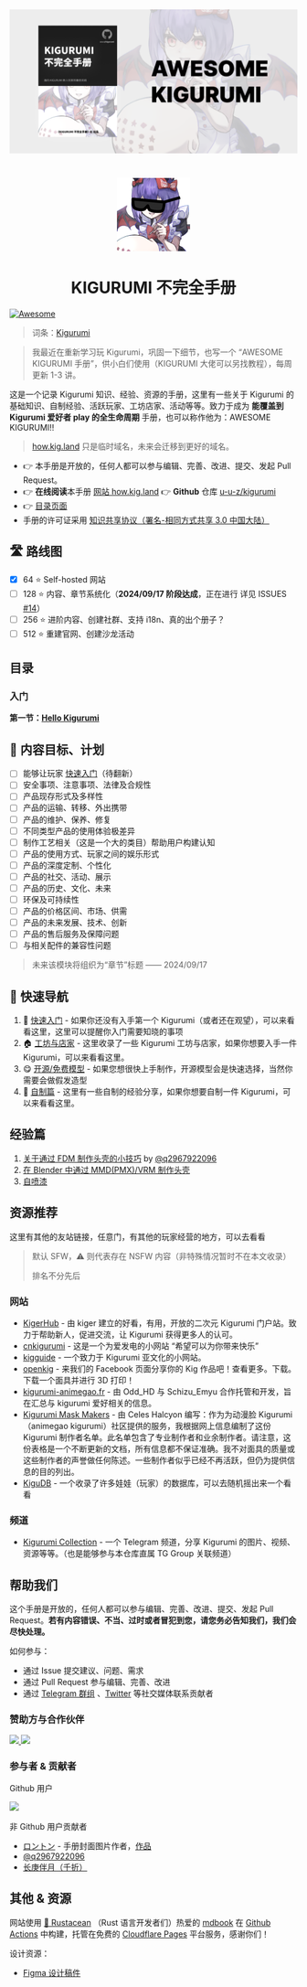 <div align="center" style="margin-top: 40px; margin-bottom: 40px;">
  <img src="./assets/readme_cover.png"/>
</div>

<div align="center">
<img src="./assets/awesome_kigurumi_logo.png" width="128"  />
<h1>KIGURUMI 不完全手册</h1>
</div>

[![Awesome](https://cdn.rawgit.com/sindresorhus/awesome/d7305f38d29fed78fa85652e3a63e154dd8e8829/media/badge.svg)](https://github.com/sindresorhus/awesome)

> 词条：[Kigurumi](kigurumi.md)

> 我最近在重新学习玩 Kigurumi，巩固一下细节，也写一个 “AWESOME KIGURUMI 手册”，供小白们使用（KIGURUMI 大佬可以另找教程），每周更新 1-3 讲。

这是一个记录 Kigurumi 知识、经验、资源的手册，这里有一些关于 Kigurumi 的基础知识、自制经验、活跃玩家、工坊店家、活动等等。致力于成为 **能覆盖到 Kigurumi 爱好者 play 的全生命周期** 手册，也可以称作他为：AWESOME KIGURUMI!!

> [how.kig.land](https://how.kig.land) 只是临时域名，未来会迁移到更好的域名。

- 👉 本手册是开放的，任何人都可以参与编辑、完善、改进、提交、发起 Pull Request。
- 👉 **在线阅读**本手册 [网站 how.kig.land](https://how.kig.land) 👉 **Github** 仓库 [u-u-z/kigurumi](https://github.com/u-u-z/kigurumi)
- 👉 [目录页面](./SUMMARY.md)
- 手册的许可证采用 [知识共享协议（署名-相同方式共享 3.0 中国大陆）](./LICENSE.md)

## 🛣️ 路线图

- [x] 64 ⭐ Self-hosted 网站
- [ ] 128 ⭐ 内容、章节系统化（**2024/09/17 阶段达成**，正在进行 详见 ISSUES [#14](https://github.com/u-u-z/kigurumi/issues/14)）
- [ ] 256 ⭐ 进阶内容、创建社群、支持 i18n、真的出个册子？
- [ ] 512 ⭐ 重建官网、创建沙龙活动

## 目录

### 入门

**第一节：[Hello Kigurumi](./01_HelloKigurumi/readme.md)**

## 🎯 内容目标、计划

- [ ] 能够让玩家 [快速入门](./get-start.md)（待翻新）
- [ ] 安全事项、注意事项、法律及合规性
- [ ] 产品现存形式及多样性
- [ ] 产品的运输、转移、外出携带
- [ ] 产品的维护、保养、修复
- [ ] 不同类型产品的使用体验极差异
- [ ] 制作工艺相关（这是一个大的类目）帮助用户构建认知
- [ ] 产品的使用方式、玩家之间的娱乐形式
- [ ] 产品的深度定制、个性化
- [ ] 产品的社交、活动、展示
- [ ] 产品的历史、文化、未来
- [ ] 环保及可持续性
- [ ] 产品的价格区间、市场、供需
- [ ] 产品的未来发展、技术、创新
- [ ] 产品的售后服务及保障问题
- [ ] 与相关配件的兼容性问题

> 未来该模块将组织为“章节”标题 —— 2024/09/17

## 🧭 快速导航

1. 🐣 [快速入门](get-start.md) - 如果你还没有入手第一个 Kigurumi（或者还在观望），可以来看看这里，这里可以提醒你入门需要知晓的事项
2. 🏠 [工坊与店家](creator-workshop.md) - 这里收录了一些 Kigurumi 工坊与店家，如果你想要入手一件 Kigurumi，可以来看看这里。
3. 😋 [开源/免费模型](open_source_model.md) - 如果您想很快上手制作，开源模型会是快速选择，当然你需要会做假发造型
4. 🔧 [自制篇](DIY/) - 这里有一些自制的经验分享，如果你想要自制一件 Kigurumi，可以来看看这里。

## 经验篇

1. [关于通过 FDM 制作头壳的小技巧](./DIY/Tips-for-FDM.md) by [@q2967922096](https://twitter.com/q2967922096)
2. [在 Blender 中通过 MMD(PMX)/VRM 制作头壳](./DIY/Tips-for-made-by-pmx-vrm.md)
3. [自喷漆](./DIY/Tips-for-painting.md)

## 资源推荐

这里有其他的友站链接，任意门，有其他的玩家经营的地方，可以去看看

> 默认 SFW，⚠️ 则代表存在 NSFW 内容（非特殊情况暂时不在本文收录）
>
> 排名不分先后

### 网站

- [KigerHub](https://kigerhub.com/) - 由 kiger 建立的好看，有用，开放的二次元 Kigurumi 门户站。致力于帮助新人，促进交流，让 Kigurumi 获得更多人的认可。
- [cnkigurumi](http://www.cnkigurumi.com) - 这是一个为爱发电的小网站 “希望可以为你带来快乐”
- [kigguide](https://kigguide.com/) - 一个致力于 Kigurumi 亚文化的小网站。
- [openkig](http://openkig.com/) - 来我们的 Facebook 页面分享你的 Kig 作品吧！查看更多。下载。下载一个面具并进行 3D 打印！
- [kigurumi-animegao.fr](https://kigurumi-animegao.fr/) - 由 Odd_HD 与 Schizu_Emyu 合作托管和开发，旨在汇总与 kigurumi 爱好相关的信息。
- [Kigurumi Mask Makers](https://makers.kig-o.com/) - 由 Celes Halcyon 编写：作为为动漫脸 Kigurumi（animegao kigurumi）社区提供的服务，我根据网上信息编制了这份 Kigurumi 制作者名单。此名单包含了专业制作者和业余制作者。请注意，这份表格是一个不断更新的文档，所有信息都不保证准确。我不对面具的质量或这些制作者的声誉做任何陈述。一些制作者似乎已经不再活跃，但仍为提供信息的目的列出。
- [KiguDB](https://kigudb.info/zh) - 一个收录了许多娃娃（玩家）的数据库，可以去随机摇出来一个看看

### 频道

- [Kigurumi Collection](https://t.me/moekig) - 一个 Telegram 频道，分享 Kigurumi 的图片、视频、资源等等。（也是能够参与本仓库直属 TG Group 关联频道）

## 帮助我们

这个手册是开放的，任何人都可以参与编辑、完善、改进、提交、发起 Pull Request。**若有内容错误、不当、过时或者冒犯到您，请您务必告知我们，我们会尽快处理。**

如何参与：

- 通过 Issue 提交建议、问题、需求
- 通过 Pull Request 参与编辑、完善、改进
- 通过 [Telegram 群组](https://t.me/awesome_kig) 、[Twitter](https://x.com/Remi_IO) 等社交媒体联系贡献者

### 赞助方与合作伙伴

<a href="https://kig.land" target="_blank">
  <img src="https://github.com/kigland.png" width="64"/>
</a>
<a href="https://github.com/dualization.png" target="_blank">
  <img src="https://github.com/dualization.png" width="64"/>
</a>

### 参与者 & 贡献者

Github 用户

<a href="https://github.com/u-u-z/kigurumi/graphs/contributors">
<img src="https://contrib.rocks/image?repo=u-u-z/kigurumi" />
</a>

非 Github 用户贡献者

- [ロントン](https://x.com/rorutorosarmon) - 手册封面图片作者，[作品](https://x.com/rorutorosarmon/status/1753357039844380917)
- [@q2967922096](https://twitter.com/q2967922096)
- [长庚伴月（千折）](https://x.com/TobiichiChisato)

## 其他 & 资源

网站使用 [🦀️ Rustacean](https://rustaceans.org/) （Rust 语言开发者们）热爱的 [mdbook](https://github.com/rust-lang/mdBook) 在 [Github Actions](https://github.com/features/actions) 中构建，托管在免费的 [Cloudflare Pages](https://pages.cloudflare.com/) 平台服务，感谢你们！

设计资源：

- [Figma 设计稿件](https://www.figma.com/design/S2lL4QYDXK0kjAedoSBn3S/AWESOME-KIGURUMI?node-id=41-7&t=1lthazlnoGYFwanx-1)
